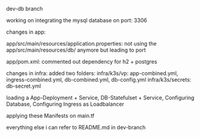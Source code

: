 dev-db branch 

working on integrating the mysql database on port: 3306

changes in app:

app/src/main/resources/application.properties:
not using the app/src/main/resources/db/ anymore but leading to port

app/pom.xml:
commented out dependency for h2 + postgres

changes in infra:
added two folders: 
infra/k3s/vp: app-combined.yml, ingress-combined.yml, db-combined.yml, db-config.yml
infra/k3s/secrets: db-secret.yml

loading a App-Deployment + Service, DB-Statefulset + Service, Configuring Database, Configuring Ingress as Loadbalancer

applying these Manifests on main.tf

everything else i can refer to README.md in dev-branch

